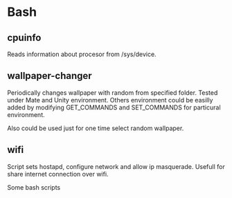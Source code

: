 Bash
====

cpuinfo
-------
Reads information about procesor from /sys/device.

wallpaper-changer
-----------------
Periodically changes wallpaper with random from specified folder. Tested under Mate and Unity environment. Others environment could be easilly added by modifying GET_COMMANDS and SET_COMMANDS for particural environment.

Also could be used just for one time select random wallpaper.

wifi
----
Script sets hostapd, configure network and allow ip masquerade. Usefull for share internet connection over wifi.

Some bash scripts
